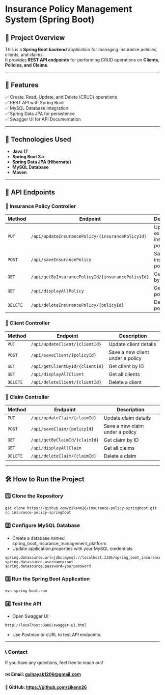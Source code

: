 #  Insurance Policy Management System (Spring Boot)

## 📝 Project Overview
This is a **Spring Boot backend** application for managing insurance policies, clients, and claims.  
It provides **REST API endpoints** for performing CRUD operations on **Clients, Policies, and Claims**.

---

## 📁 Features
✅ Create, Read, Update, and Delete (CRUD) operations  
✅ REST API with Spring Boot  
✅ MySQL Database Integration  
✅ Spring Data JPA for persistence  
✅ Swagger UI for API Documentation

---

## 🔧 Technologies Used
- **Java 17**
- **Spring Boot 3.x**
- **Spring Data JPA (Hibernate)**
- **MySQL Database**
- **Maven**

---

## 🔌 API Endpoints

### 📜 **Insurance Policy Controller**
| Method | Endpoint | Description |
|--------|-----------------------------|-----------------------------|
| `PUT` | `/api/updateInsurancePolicy/{insurancePolicyId}` | Update an existing insurance policy |
| `POST` | `/api/saveInsurancePolicy` | Save a new insurance policy |
| `GET` | `/api/getByInsurancePolicyId/{insurancePolicyId}` | Get policy by ID |
| `GET` | `/api/displayAllPolicy` | Get all policies |
| `DELETE` | `/api/deleteInsurancePolicy/{policyId}` | Delete a policy |

### 👤 **Client Controller**
| Method | Endpoint | Description |
|--------|-----------------------------|-----------------------------|
| `PUT` | `/api/updateClient/{clientId}` | Update client details |
| `POST` | `/api/saveClient/{policyId}` | Save a new client under a policy |
| `GET` | `/api/getClientById/{clientId}` | Get client by ID |
| `GET` | `/api/displayAllClient` | Get all clients |
| `DELETE` | `/api/deleteClient/{clientId}` | Delete a client |

### 📄 **Claim Controller**
| Method | Endpoint | Description |
|--------|-----------------------------|-----------------------------|
| `PUT` | `/api/updateClaim/{claimId}` | Update claim details |
| `POST` | `/api/saveClaim/{policyId}` | Save a new claim under a policy |
| `GET` | `/api/getByClaimId/{claimId}` | Get claim by ID |
| `GET` | `/api/displayAllClaim` | Get all claims |
| `DELETE` | `/api/deleteClaim/{claimId}` | Delete a claim |

---

## 🛠️ How to Run the Project

### 1️⃣ **Clone the Repository**
```sh
git clone https://github.com/zikenn26/insurance-policy-springboot.git
cd insurance-policy-springboot
```

### 2️⃣ Configure MySQL Database
- Create a database named spring_boot_insurance_management_platform.
- Update application.properties with your MySQL credentials:

```properties
spring.datasource.url=jdbc:mysql://localhost:3306/spring_boot_insurance_management_platform
spring.datasource.username=root
spring.datasource.password=yourpassword
```

### 3️⃣ Run the Spring Boot Application
```sh
mvn spring-boot:run
```

### 4️⃣ Test the API
- Open Swagger UI:
```bash
http://localhost:8080/swagger-ui.html
```
- Use Postman or cURL to test API endpoints.

---

### 📞 Contact
If you have any questions, feel free to reach out!

#### ✉️ Email: gulnayak1206@gmail.com

#### 🔗 GitHub: https://github.com/zikenn26

